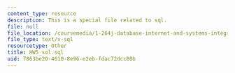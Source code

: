 ```yaml
---
content_type: resource
description: This is a special file related to sql.
file: null
file_location: /coursemedia/1-264j-database-internet-and-systems-integration-technologies-fall-2013/7863be2046108e96e2ebfdac72dcc80b_HW5_sol.sql
file_type: text/x-sql
resourcetype: Other
title: HW5_sol.sql
uid: 7863be20-4610-8e96-e2eb-fdac72dcc80b
---
```

